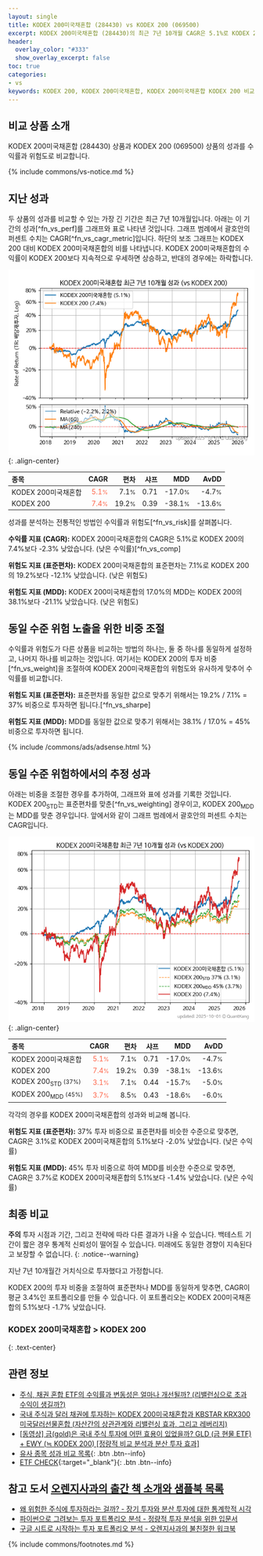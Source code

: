 ```yaml
---
layout: single
title: KODEX 200미국채혼합 (284430) vs KODEX 200 (069500)
excerpt: KODEX 200미국채혼합 (284430)의 최근 7년 10개월 CAGR은 5.1%로 KODEX 200 (069500)의 7.4%보다 -2.3% 낮았습니다.
header:
  overlay_color: "#333"
  show_overlay_excerpt: false
toc: true
categories:
- vs
keywords: KODEX 200, KODEX 200미국채혼합, KODEX 200미국채혼합 KODEX 200 비교, 284430, 069500, 284430 284430 비교
---
```


## 비교 상품 소개


KODEX 200미국채혼합 (284430) 상품과 KODEX 200 (069500) 상품의 성과를 수익률과 위험도로 비교합니다.





{% include commons/vs-notice.md %}

## 지난 성과

두 상품의 성과를 비교할 수 있는 가장 긴 기간은 최근 7년 10개월입니다. 아래는 이 기간의 성과[^fn_vs_perf]를 그래프와 표로 나타낸 것입니다.
그래프 범례에서 괄호안의 퍼센트 수치는 CAGR[^fn_vs_cagr_metric]입니다.
하단의 보조 그래프는 KODEX 200 대비 KODEX 200미국채혼합의 비를 나타냅니다.
KODEX 200미국채혼합의 수익률이 KODEX 200보다 지속적으로 우세하면 상승하고, 반대의 경우에는 하락합니다.

![KODEX 200미국채혼합](/vs/images/284430-vs-069500_dual.png){: .align-center}

| **종목** | **CAGR** | **편차** | **샤프** | **MDD** | **AvDD** |
| :------------ | ------: | -----------: | -------: | ------: | -------: |
| KODEX 200미국채혼합 | <span style="color: tomato">5.1<small>%</small></span> | 7.1<small>%</small> | 0.71 | -17.0<small>%</small> | -4.7<small>%</small> |
| KODEX 200 | <span style="color: tomato">7.4<small>%</small></span> | 19.2<small>%</small> | 0.39 | -38.1<small>%</small> | -13.6<small>%</small> |

<!-- more -->


성과를 분석하는 전통적인 방법인 수익률과 위험도[^fn_vs_risk]를 살펴봅니다.

**수익률 지표 (CAGR):** KODEX 200미국채혼합의 CAGR은 5.1%로 KODEX 200의 7.4%보다 -2.3% 낮았습니다. (낮은 수익률)[^fn_vs_comp]

**위험도 지표 (표준편차):** KODEX 200미국채혼합의 표준편차는 7.1%로 KODEX 200의 19.2%보다 -12.1% 낮았습니다. (낮은 위험도)

**위험도 지표 (MDD):** KODEX 200미국채혼합의 17.0%의 MDD는 KODEX 200의 38.1%보다 -21.1% 낮았습니다. (낮은 위험도)



## 동일 수준 위험 노출을 위한 비중 조절

수익률과 위험도가 다른 상품을 비교하는 방법의 하나는, 둘 중 하나를 동일하게 설정하고, 나머지 하나를 비교하는 것입니다.
여기서는 KODEX 200의 투자 비중[^fn_vs_weight]을 조절하여 KODEX 200미국채혼합의 위험도와 유사하게 맞추어 수익률를 비교합니다.

**위험도 지표 (표준편차):** 표준편차를 동일한 값으로 맞추기 위해서는 19.2% / 7.1% = 37% 비중으로 투자하면 됩니다.[^fn_vs_sharpe]

**위험도 지표 (MDD):** MDD를 동일한 값으로 맞추기 위해서는 38.1% / 17.0% = 45% 비중으로 투자하면 됩니다.


{% include /commons/ads/adsense.html %}



## 동일 수준 위험하에서의 추정 성과

아래는 비중을 조절한 경우를 추가하여, 그래프와 표에 성과를 기록한 것입니다.
KODEX 200<sub>STD</sub>는 표준편차를 맞춘[^fn_vs_weighting] 경우이고, KODEX 200<sub>MDD</sub>는 MDD를 맞춘 경우입니다.
앞에서와 같이 그래프 범례에서 괄호안의 퍼센트 수치는 CAGR입니다.


![KODEX 200미국채혼합](/vs/images/284430-vs-069500.png){: .align-center}



| **종목** | **CAGR** | **편차** | **샤프** | **MDD** | **AvDD** |
| :------------ | ------: | -----------: | -------: | ------: | -------: |
| KODEX 200미국채혼합 | <span style="color: tomato">5.1<small>%</small></span> | 7.1<small>%</small> | 0.71 | -17.0<small>%</small> | -4.7<small>%</small> |
| KODEX 200 | <span style="color: tomato">7.4<small>%</small></span> | 19.2<small>%</small> | 0.39 | -38.1<small>%</small> | -13.6<small>%</small> |
| KODEX 200<sub>STD</sub> <small>(37%)</small> | <span style="color: tomato">3.1<small>%</small></span> | 7.1<small>%</small> | 0.44 | -15.7<small>%</small> | -5.0<small>%</small> |
| KODEX 200<sub>MDD</sub> <small>(45%)</small> | <span style="color: tomato">3.7<small>%</small></span> | 8.5<small>%</small> | 0.43 | -18.6<small>%</small> | -6.0<small>%</small> |



각각의 경우를 KODEX 200미국채혼합의 성과와 비교해 봅니다.

**위험도 지표 (표준편차):** 37% 투자 비중으로 표준편차를 비슷한 수준으로 맞추면, CAGR은 3.1%로 KODEX 200미국채혼합의 5.1%보다 -2.0% 낮았습니다. (낮은 수익률)

**위험도 지표 (MDD):** 45% 투자 비중으로 하여 MDD를 비슷한 수준으로 맞추면, CAGR은 3.7%로 KODEX 200미국채혼합의 5.1%보다 -1.4% 낮았습니다. (낮은 수익률)




## 최종 비교

**주의** 투자 시점과 기간, 그리고 전략에 따라 다른 결과가 나올 수 있습니다. 백테스트 기간이 짧은 경우 통계적 신뢰성이 떨어질 수 있습니다. 미래에도 동일한 경향이 지속된다고 보장할 수 없습니다.
{: .notice--warning}

지난 7년 10개월간 거치식으로 투자했다고 가정합니다.

KODEX 200의 투자 비중을 조절하여 표준편차나 MDD를 동일하게 맞추면, CAGR이 평균 3.4%인 포트폴리오를 만들 수 있습니다.
이 포트폴리오는 KODEX 200미국채혼합의 5.1%보다 -1.7% 낮았습니다.

### KODEX 200미국채혼합 &gt; KODEX 200
{: .text-center}


## 관련 정보

- [주식, 채권 혼합 ETF의 수익률과 변동성은 얼마나 개선될까? (리밸런싱으로 초과 수익이 생길까?)](https://kongdori.tistory.com/249)
- [국내 주식과 달러 채권에 투자하는 KODEX 200미국채혼합과 KBSTAR KRX300미국달러선물혼합 (자산간의 상관관계와 리밸런싱 효과, 그리고 레버리지)](https://kongdori.tistory.com/248)
- [[동영상] 금(gold)은 국내 주식 투자에 어떤 효용이 있었을까? GLD (금 현물 ETF) + EWY (≒ KODEX 200) [정량적 비교 분석과 분산 투자 효과]](https://youtu.be/jvs4wZdM0iA)
- [유사 종목 성과 비교 목록](/vs/){: .btn .btn--info}
- [ETF CHECK](https://www.etfcheck.co.kr/mobile/etpitem/069500/compare?compCode%5B%5D=284430){:target="_blank"}{: .btn .btn--info}


## 참고 도서 [오렌지사과의 출간 책 소개와 샘플북 목록](https://kongdori.tistory.com/691)

- [왜 위험한 주식에 투자하라는 걸까? - 장기 투자와 분산 투자에 대한 통계학적 시각](https://kongdori.tistory.com/421)
- [파이썬으로 그려보는 투자 포트폴리오 분석  - 정량적 투자 분석을 위한 입문서](https://kongdori.tistory.com/643)
- [구글 시트로 시작하는 투자 포트폴리오 분석 - 오렌지사과의 불친절한 워크북](https://kongdori.tistory.com/449)

{% include commons/footnotes.md %}